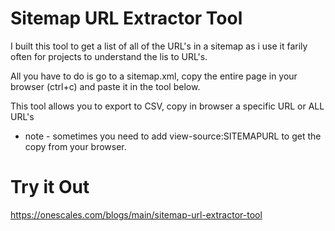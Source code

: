 # Sitemap URL Extractor Tool

I built this tool to get a list of all of the URL's in a sitemap as i use it farily often for projects to understand the lis to URL's. 

All you have to do is go to a sitemap.xml, copy the entire page in your browser (ctrl+c) and paste it in the tool below. 

This tool allows you to export to CSV, copy in browser a specific URL or ALL URL's

* note - sometimes you need to add view-source:SITEMAPURL to get the copy from your browser.


# Try it Out
https://onescales.com/blogs/main/sitemap-url-extractor-tool
